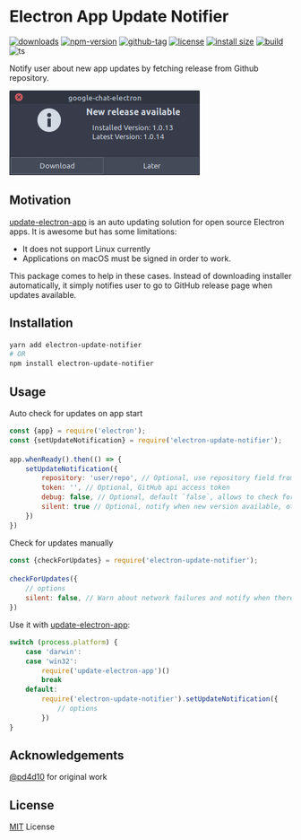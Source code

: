 # Electron App Update Notifier

[![downloads](https://badgen.net/npm/dt/electron-update-notifier)](https://npm-stat.com/charts.html?package=electron-update-notifier&from=2020-12-01)
[![npm-version](https://badgen.net/npm/v/electron-update-notifier)](https://www.npmjs.com/package/electron-update-notifier)
[![github-tag](https://badgen.net/github/tag/ankurk91/electron-update-notifier)](https://github.com/ankurk91/electron-update-notifier/)
[![license](https://badgen.net/github/license/ankurk91/electron-update-notifier)](https://yarnpkg.com/en/package/electron-update-notifier)
[![install size](https://packagephobia.com/badge?p=electron-update-notifier)](https://packagephobia.com/result?p=electron-update-notifier)
[![build](https://github.com/ankurk91/electron-update-notifier/workflows/build/badge.svg)](https://github.com/ankurk91/electron-update-notifier/actions)
![ts](https://badgen.net/badge/Built%20With/TypeScript/blue)

Notify user about new app updates by fetching release from Github repository.

![screenshot](/.github/static/update-dialog.png)

## Motivation

[update-electron-app](https://github.com/electron/update-electron-app) is an auto updating solution for open source
Electron apps. It is awesome but has some limitations:

- It does not support Linux currently
- Applications on macOS must be signed in order to work.

This package comes to help in these cases. Instead of downloading installer automatically, it simply notifies user to go
to GitHub release page when updates available.

## Installation

```sh
yarn add electron-update-notifier
# OR
npm install electron-update-notifier
```

## Usage

Auto check for updates on app start

```js
const {app} = require('electron');
const {setUpdateNotification} = require('electron-update-notifier');

app.whenReady().then(() => {
    setUpdateNotification({
        repository: 'user/repo', // Optional, use repository field from your package.json when not specified
        token: '', // Optional, GitHub api access token
        debug: false, // Optional, default `false`, allows to check for updates during development as well
        silent: true // Optional, notify when new version available, otherwise remain silent 
    })
})
```

Check for updates manually

```js
const {checkForUpdates} = require('electron-update-notifier');

checkForUpdates({
    // options 
    silent: false, // Warn about network failures and notify when there is no updates
})
```

Use it with [update-electron-app](https://github.com/electron/update-electron-app):

```js
switch (process.platform) {
    case 'darwin':
    case 'win32':
        require('update-electron-app')()
        break
    default:
        require('electron-update-notifier').setUpdateNotification({
            // options
        })
}
```

## Acknowledgements

[@pd4d10](https://github.com/pd4d10) for original work

## License

[MIT](LICENSE.txt) License

